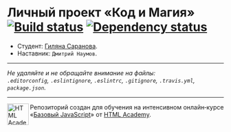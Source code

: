 # Личный проект «Код и Магия» [![Build status][travis-image]][travis-url] [![Dependency status][dependency-image]][dependency-url]

* Студент: [Гиляна Саранова](https://up.htmlacademy.ru/javascript/5/user/200935).
* Наставник: `Дмитрий Наумов`.

---

_Не удаляйте и не обращайте внимание на файлы:_<br>
_`.editorconfig`, `.eslintignore`, `.eslintrc`, `.gitignore`, `.travis.yml`, `package.json`._

---

<a href="https://htmlacademy.ru/intensive/javascript"><img align="left" width="50" height="50" title="HTML Academy" src="https://up.htmlacademy.ru/static/img/intensive/javascript/logo-for-github.svg"></a>

Репозиторий создан для обучения на интенсивном онлайн‑курсе «[Базовый JavaScript](https://htmlacademy.ru/intensive/javascript)» от [HTML Academy](https://htmlacademy.ru).

[travis-image]: https://travis-ci.org/htmlacademy-javascript/200935-code-and-magick.svg?branch=master
[travis-url]: https://travis-ci.org/htmlacademy-javascript/200935-code-and-magick
[dependency-image]: https://david-dm.org/htmlacademy-javascript/200935-code-and-magick.svg?style=flat-square
[dependency-url]: https://david-dm.org/htmlacademy-javascript/200935-code-and-magick

